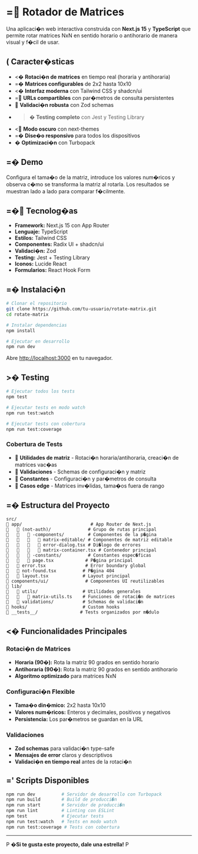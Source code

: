 # = Rotador de Matrices

Una aplicaci�n web interactiva construida con **Next.js 15** y **TypeScript** que permite rotar matrices NxN en sentido horario o antihorario de manera visual y f�cil de usar.

## ( Caracter�sticas

- <� **Rotaci�n de matrices** en tiempo real (horaria y antihoraria)
- =� **Matrices configurables** de 2x2 hasta 10x10
- <� **Interfaz moderna** con Tailwind CSS y shadcn/ui
- = **URLs compartibles** con par�metros de consulta persistentes
-  **Validaci�n robusta** con Zod schemas
- >� **Testing completo** con Jest y Testing Library
- < **Modo oscuro** con next-themes
- =� **Dise�o responsivo** para todos los dispositivos
- � **Optimizaci�n** con Turbopack

## =� Demo

Configura el tama�o de la matriz, introduce los valores num�ricos y observa c�mo se transforma la matriz al rotarla. Los resultados se muestran lado a lado para comparar f�cilmente.

## =� Tecnolog�as

- **Framework:** Next.js 15 con App Router
- **Lenguaje:** TypeScript
- **Estilos:** Tailwind CSS
- **Componentes:** Radix UI + shadcn/ui
- **Validaci�n:** Zod
- **Testing:** Jest + Testing Library
- **Iconos:** Lucide React
- **Formularios:** React Hook Form

## =� Instalaci�n

```bash
# Clonar el repositorio
git clone https://github.com/tu-usuario/rotate-matrix.git
cd rotate-matrix

# Instalar dependencias
npm install

# Ejecutar en desarrollo
npm run dev
```

Abre [http://localhost:3000](http://localhost:3000) en tu navegador.

## >� Testing

```bash
# Ejecutar todos los tests
npm test

# Ejecutar tests en modo watch
npm run test:watch

# Ejecutar tests con cobertura
npm run test:coverage
```

### Cobertura de Tests

-  **Utilidades de matriz** - Rotaci�n horaria/antihoraria, creaci�n de matrices vac�as
-  **Validaciones** - Schemas de configuraci�n y matriz
-  **Constantes** - Configuraci�n y par�metros de consulta
-  **Casos edge** - Matrices inv�lidas, tama�os fuera de rango

## =� Estructura del Proyecto

```
src/
   app/                          # App Router de Next.js
      (not-auth)/              # Grupo de rutas principal
         -components/         # Componentes de la p�gina
            matrix-editable/ # Componentes de matriz editable
            error-dialog.tsx # Di�logo de errores
            matrix-container.tsx # Contenedor principal
         -constants/          # Constantes espec�ficas
         page.tsx            # P�gina principal
      error.tsx               # Error boundary global
      not-found.tsx          # P�gina 404
      layout.tsx             # Layout principal
   components/ui/              # Componentes UI reutilizables
   lib/
      utils/                 # Utilidades generales
         matrix-utils.ts    # Funciones de rotaci�n de matrices
      validations/           # Schemas de validaci�n
   hooks/                     # Custom hooks
   __tests__/                # Tests organizados por m�dulo
```

## <� Funcionalidades Principales

### Rotaci�n de Matrices

- **Horaria (90�):** Rota la matriz 90 grados en sentido horario
- **Antihoraria (90�):** Rota la matriz 90 grados en sentido antihorario
- **Algoritmo optimizado** para matrices NxN

### Configuraci�n Flexible

- **Tama�o din�mico:** 2x2 hasta 10x10
- **Valores num�ricos:** Enteros y decimales, positivos y negativos
- **Persistencia:** Los par�metros se guardan en la URL

### Validaciones

- **Zod schemas** para validaci�n type-safe
- **Mensajes de error** claros y descriptivos
- **Validaci�n en tiempo real** antes de la rotaci�n

## =' Scripts Disponibles

```bash
npm run dev          # Servidor de desarrollo con Turbopack
npm run build        # Build de producci�n
npm run start        # Servidor de producci�n
npm run lint         # Linting con ESLint
npm test             # Ejecutar tests
npm run test:watch   # Tests en modo watch
npm run test:coverage # Tests con cobertura
```

---

P **�Si te gusta este proyecto, dale una estrella!** P